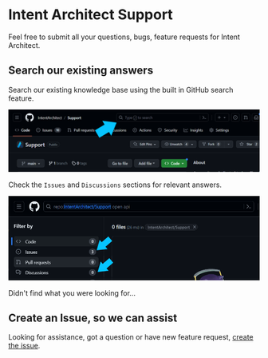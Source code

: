 # Intent Architect Support

Feel free to submit all your questions, bugs, feature requests for Intent Architect.

## Search our existing answers

Search our existing knowledge base using the built in GitHub search feature.

![Search](docs/images/support-search.png)

Check the `Issues` and `Discussions` sections for relevant answers.

![Search](docs/images/support-search-results.png)

Didn't find what you were looking for...

## Create an Issue, so we can assist

Looking for assistance, got a question or have new feature request, [create the issue](https://github.com/IntentArchitect/Support/issues/new/choose).
